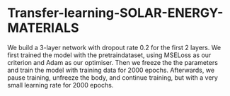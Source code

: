 # Transfer-learning-SOLAR-ENERGY-MATERIALS

We build a 3-layer network with dropout rate 0.2 for the first 2 layers. We first trained the model with the pretraindataset, using MSELoss as our criterion and Adam as our optimiser. Then we freeze the the parameters and train the model with training data for 2000 epochs. Afterwards, we pause training, unfreeze the body, and continue training, but with a very small learning rate for 2000 epochs.
